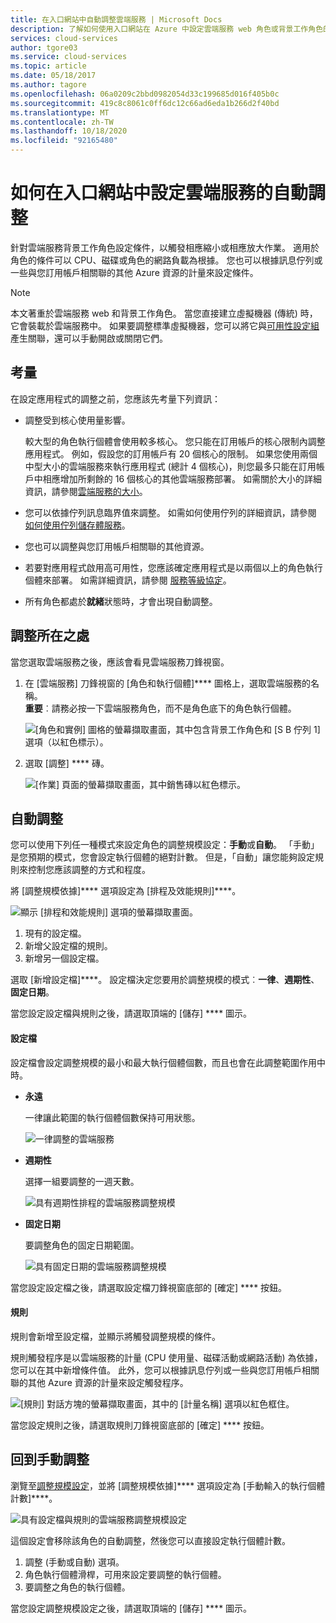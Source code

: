 ```yaml
---
title: 在入口網站中自動調整雲端服務 | Microsoft Docs
description: 了解如何使用入口網站在 Azure 中設定雲端服務 web 角色或背景工作角色的自動調整規則。
services: cloud-services
author: tgore03
ms.service: cloud-services
ms.topic: article
ms.date: 05/18/2017
ms.author: tagore
ms.openlocfilehash: 06a0209c2bbd0982054d33c199685d016f405b0c
ms.sourcegitcommit: 419c8c8061c0ff6dc12c66ad6eda1b266d2f40bd
ms.translationtype: MT
ms.contentlocale: zh-TW
ms.lasthandoff: 10/18/2020
ms.locfileid: "92165480"
---
```

# <a name="how-to-configure-auto-scaling-for-a-cloud-service-in-the-portal"></a>如何在入口網站中設定雲端服務的自動調整

針對雲端服務背景工作角色設定條件，以觸發相應縮小或相應放大作業。 適用於角色的條件可以 CPU、磁碟或角色的網路負載為根據。 您也可以根據訊息佇列或一些與您訂用帳戶相關聯的其他 Azure 資源的計量來設定條件。

> [!NOTE]
> 本文著重於雲端服務 web 和背景工作角色。 當您直接建立虛擬機器 (傳統) 時，它會裝載於雲端服務中。 如果要調整標準虛擬機器，您可以將它與[可用性設定組](/previous-versions/azure/virtual-machines/windows/classic/configure-availability-classic)產生關聯，還可以手動開啟或關閉它們。

## <a name="considerations"></a>考量
在設定應用程式的調整之前，您應該先考量下列資訊：

* 調整受到核心使用量影響。

    較大型的角色執行個體會使用較多核心。 您只能在訂用帳戶的核心限制內調整應用程式。 例如，假設您的訂用帳戶有 20 個核心的限制。 如果您使用兩個中型大小的雲端服務來執行應用程式 (總計 4 個核心)，則您最多只能在訂用帳戶中相應增加所剩餘的 16 個核心的其他雲端服務部署。 如需關於大小的詳細資訊，請參閱[雲端服務的大小](cloud-services-sizes-specs.md)。

* 您可以依據佇列訊息臨界值來調整。 如需如何使用佇列的詳細資訊，請參閱 [如何使用佇列儲存體服務](../storage/queues/storage-dotnet-how-to-use-queues.md)。

* 您也可以調整與您訂用帳戶相關聯的其他資源。

* 若要對應用程式啟用高可用性，您應該確定應用程式是以兩個以上的角色執行個體來部署。 如需詳細資訊，請參閱 [服務等級協定](https://azure.microsoft.com/support/legal/sla/)。

* 所有角色都處於**就緒**狀態時，才會出現自動調整。  


## <a name="where-scale-is-located"></a>調整所在之處
當您選取雲端服務之後，應該會看見雲端服務刀鋒視窗。

1. 在 [雲端服務] 刀鋒視窗的 [角色和執行個體]**** 圖格上，選取雲端服務的名稱。   
   **重要**︰請務必按一下雲端服務角色，而不是角色底下的角色執行個體。

    ![[角色和實例] 圖格的螢幕擷取畫面，其中包含背景工作角色和 [S B 佇列 1] 選項（以紅色標示）。](./media/cloud-services-how-to-scale-portal/roles-instances.png)
2. 選取 [調整] **** 磚。

    ![[作業] 頁面的螢幕擷取畫面，其中銷售磚以紅色標示。](./media/cloud-services-how-to-scale-portal/scale-tile.png)

## <a name="automatic-scale"></a>自動調整
您可以使用下列任一種模式來設定角色的調整規模設定：**手動**或**自動**。 「手動」是您預期的模式，您會設定執行個體的絕對計數。 但是，「自動」讓您能夠設定規則來控制您應該調整的方式和程度。

將 [調整規模依據]**** 選項設定為 [排程及效能規則]****。

![顯示 [排程和效能規則] 選項的螢幕擷取畫面。](./media/cloud-services-how-to-scale-portal/schedule-basics.png)

1. 現有的設定檔。
2. 新增父設定檔的規則。
3. 新增另一個設定檔。

選取 [新增設定檔]****。 設定檔決定您要用於調整規模的模式︰**一律**、**週期性**、**固定日期**。

當您設定設定檔與規則之後，請選取頂端的 [儲存] **** 圖示。

#### <a name="profile"></a>設定檔
設定檔會設定調整規模的最小和最大執行個體個數，而且也會在此調整範圍作用中時。

* **永遠**

    一律讓此範圍的執行個體個數保持可用狀態。  

    ![一律調整的雲端服務](./media/cloud-services-how-to-scale-portal/select-always.png)
* **週期性**

    選擇一組要調整的一週天數。

    ![具有週期性排程的雲端服務調整規模](./media/cloud-services-how-to-scale-portal/select-recurrence.png)
* **固定日期**

    要調整角色的固定日期範圍。

    ![具有固定日期的雲端服務調整規模](./media/cloud-services-how-to-scale-portal/select-fixed.png)

當您設定設定檔之後，請選取設定檔刀鋒視窗底部的 [確定] **** 按鈕。

#### <a name="rule"></a>規則
規則會新增至設定檔，並顯示將觸發調整規模的條件。

規則觸發程序是以雲端服務的計量 (CPU 使用量、磁碟活動或網路活動) 為依據，您可以在其中新增條件值。 此外，您可以根據訊息佇列或一些與您訂用帳戶相關聯的其他 Azure 資源的計量來設定觸發程序。

![[規則] 對話方塊的螢幕擷取畫面，其中的 [計量名稱] 選項以紅色框住。](./media/cloud-services-how-to-scale-portal/rule-settings.png)

當您設定規則之後，請選取規則刀鋒視窗底部的 [確定] **** 按鈕。

## <a name="back-to-manual-scale"></a>回到手動調整
瀏覽至[調整規模設定](#where-scale-is-located)，並將 [調整規模依據]**** 選項設定為 [手動輸入的執行個體計數]****。

![具有設定檔與規則的雲端服務調整規模設定](./media/cloud-services-how-to-scale-portal/manual-basics.png)

這個設定會移除該角色的自動調整，然後您可以直接設定執行個體計數。

1. 調整 (手動或自動) 選項。
2. 角色執行個體滑桿，可用來設定要調整的執行個體。
3. 要調整之角色的執行個體。

當您設定調整規模設定之後，請選取頂端的 [儲存] **** 圖示。
